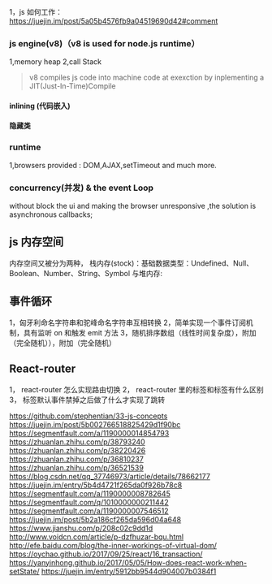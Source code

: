 1，js 如何工作：
https://juejin.im/post/5a05b4576fb9a04519690d42#comment

### js engine(v8)（v8 is used for node.js runtime）

1,memory heap 2,call Stack

> v8 compiles js code into machine code at exexction by inplementing a JIT(Just-In-Time)Compile

#### inlining (代码嵌入)

#### 隐藏类

### runtime

1,browsers provided : DOM,AJAX,setTimeout and much more.

### concurrency(并发) & the event Loop

without block the ui and making the browser unresponsive ,the solution is asynchronous callbacks;

## js 内存空间

内存空间又被分为两种，
栈内存(stock)：基础数据类型：Undefined、Null、Boolean、Number、String、Symbol
与堆内存:

## 事件循环

1，匈牙利命名字符串和驼峰命名字符串互相转换
2，简单实现一个事件订阅机制，具有监听 on 和触发 emit 方法
3，随机排序数组（线性时间复杂度），附加（完全随机）），附加（完全随机）

## React-router

1， react-router 怎么实现路由切换
2， react-router 里的<Link>标签和<a>标签有什么区别
3， <a>标签默认事件禁掉之后做了什么才实现了跳转

https://github.com/stephentian/33-js-concepts
https://juejin.im/post/5b002766518825429d1f90bc
https://segmentfault.com/a/1190000014854793
https://zhuanlan.zhihu.com/p/38793240
https://zhuanlan.zhihu.com/p/38220426
https://zhuanlan.zhihu.com/p/36810237
https://zhuanlan.zhihu.com/p/36521539
https://blog.csdn.net/qq_37746973/article/details/78662177
https://juejin.im/entry/5b4d4721f265da0f926b78c8
https://segmentfault.com/a/1190000008782645
https://segmentfault.com/q/1010000000211442
https://segmentfault.com/a/1190000007546512
https://juejin.im/post/5b2a186cf265da596d04a648
https://www.jianshu.com/p/208c02c9dd1d
http://www.voidcn.com/article/p-dzfhuzar-bqu.html
http://efe.baidu.com/blog/the-inner-workings-of-virtual-dom/
https://oychao.github.io/2017/09/25/react/16_transaction/
https://yanyinhong.github.io/2017/05/05/How-does-react-work-when-setState/
https://juejin.im/entry/5912bb9544d904007b0384f1
